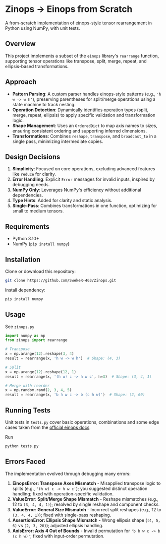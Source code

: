 # Zinops -> Einops from Scratch

A from-scratch implementation of einops-style tensor rearrangement in Python using NumPy, with unit tests.

## Overview

This project implements a subset of the `einops` library's `rearrange` function, supporting tensor operations like transpose, split, merge, repeat, and ellipsis-based transformations.

## Approach

- **Pattern Parsing**: A custom parser handles einops-style patterns (e.g., `'h w -> w h'`), preserving parentheses for split/merge operations using a state machine to track nesting.
- **Operation Detection**: Dynamically identifies operation types (split, merge, repeat, ellipsis) to apply specific validation and transformation logic.
- **Shape Management**: Uses an `OrderedDict` to map axis names to sizes, ensuring consistent ordering and supporting inferred dimensions.
- **Transformations**: Combines `reshape`, `transpose`, and `broadcast_to` in a single pass, minimizing intermediate copies.

## Design Decisions

1. **Simplicity**: Focused on core operations, excluding advanced features like `reduce` for clarity.
2. **Error Handling**: Explicit `Error` messages for invalid inputs, inspired by debugging needs.
3. **NumPy Only**: Leverages NumPy's efficiency without additional dependencies.
4. **Type Hints**: Added for clarity and static analysis.
5. **Single-Pass**: Combines transformations in one function, optimizing for small to medium tensors.

## Requirements

- Python 3.10+
- NumPy (`pip install numpy`)

## Installation

Clone or download this repository:
```bash
git clone https://github.com/SwekeR-463/Zinops.git
```

Install dependency:
```bash
pip install numpy
```

## Usage
See `zinops.py`
```python
import numpy as np
from zinops import rearrange

# Transpose
x = np.arange(12).reshape(3, 4)
result = rearrange(x, 'h w -> w h')  # Shape: (4, 3)

# Split
x = np.arange(12).reshape(12, 1)
result = rearrange(x, '(h w) c -> h w c', h=3)  # Shape: (3, 4, 1)

# Merge with reorder
x = np.random.rand(2, 3, 4, 5)
result = rearrange(x, 'b h w c -> b (c h w)')  # Shape: (2, 60)
```

## Running Tests
Unit tests in `tests.py` cover basic operations, combinations and some edge cases taken from the [official einops docs](https://einops.rocks/api/rearrange/).

Run
```bash
python tests.py
```

## Errors Faced

The implementation evolved through debugging many errors:

1. **EinopsError: Transpose Axes Mismatch** - Misapplied transpose logic to splits (e.g., `'(h w) c -> h w c'`); you suggested distinct operation handling; fixed with operation-specific validation.
2. **ValueError: Split/Merge Shape Mismatch** - Reshape mismatches (e.g., 12 to `(3, 4, 4, 1)`); resolved by single reshape and component checks.
3. **ValueError: General Size Mismatch** - Incorrect split reshapes (e.g., 12 to `(3, 4, 4, 1)`); fixed with single-pass reshaping.
4. **AssertionError: Ellipsis Shape Mismatch** - Wrong ellipsis shape (`(4, 5, 6)` vs `(2, 3, 20)`); adjusted ellipsis handling.
5. **AxisError: Axis 4 Out of Bounds** - Invalid permutation for `'b h w c -> b (c h w)'`; fixed with input-order permutation.

